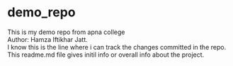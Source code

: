 # demo_repo
This is my demo repo from apna college
<br>
Author: Hamza Iftikhar Jatt.
<br>
I know this is the line where i can track the changes committed in the repo.
This readme.md file gives initil info or overall info about the project.
